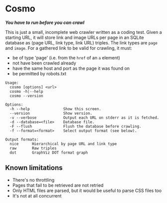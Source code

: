 # Cosmo

***You have to run before you can crawl***

This is just a small, incomplete web crawler written as a coding test. Given a
starting URL, it will store link and image URLs per page in an SQLite database
as (page URL, link type, link URL) triples. The link types are `page` and
`image`. For a gathered link to be valid for crawling, it must:

* be of type 'page' (i.e. from the `href` of an `a` element)
* not have been crawled already
* have the same host and port as the page it was found on
* be permitted by robots.txt

```
Usage:
  cosmo [options] <url>
  cosmo -h|--help
  cosmo --version

Options:
  -h --help               Show this screen.
  --version               Show version.
  -v --verbose            Output each URL on stderr as it is fetched.
  -d --database=<file>    Database file.
  -F --flush              Flush the database before crawling.
  -f --format=<format>    Select output format (see below).

Output formats:
  nice      Hierarchical by page URL and link type
  raw       Raw triples
  dot       GraphViz DOT format graph
```

## Known limitations

* There's no throttling
* Pages that fail to be retrieved are not retried
* Only HTML files are parsed, but it would be useful to parse CSS files too
* It's not at all concurrent
